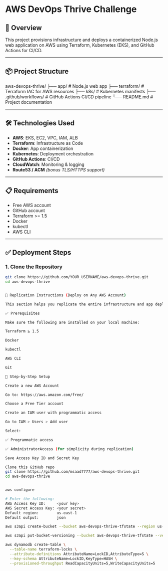 # AWS DevOps Thrive Challenge

## 🚀 Overview

This project provisions infrastructure and deploys a containerized Node.js web application on AWS using Terraform, Kubernetes (EKS), and GitHub Actions for CI/CD.

---

## 📦 Project Structure
aws-devops-thrive/
├── app/ # Node.js web app
├── terraform/ # Terraform IAC for AWS resources
├── k8s/ # Kubernetes manifests
├── .github/workflows/ # GitHub Actions CI/CD pipeline
└── README.md # Project documentation


---

## 🛠️ Technologies Used

- **AWS**: EKS, EC2, VPC, IAM, ALB
- **Terraform**: Infrastructure as Code
- **Docker**: App containerization
- **Kubernetes**: Deployment orchestration
- **GitHub Actions**: CI/CD
- **CloudWatch**: Monitoring & logging
- **Route53 / ACM** _(bonus TLS/HTTPS support)_

---

## 📋 Requirements

- Free AWS account
- GitHub account
- Terraform >= 1.5
- Docker
- kubectl
- AWS CLI

---

## ✅ Deployment Steps

### 1. Clone the Repository

```bash
git clone https://github.com/YOUR_USERNAME/aws-devops-thrive.git
cd aws-devops-thrive


🔁 Replication Instructions (Deploy on Any AWS Account)

This section helps you replicate the entire infrastructure and app deployment using a brand new AWS account with minimal billing.

✅ Prerequisites

Make sure the following are installed on your local machine:

Terraform ≥ 1.5

Docker

kubectl

AWS CLI

Git

🚀 Step-by-Step Setup

Create a new AWS Account

Go to: https://aws.amazon.com/free/

Choose a Free Tier account

Create an IAM user with programmatic access

Go to IAM > Users > Add user

Select:

✅ Programmatic access

✅ AdministratorAccess (for simplicity during replication)

Save Access Key ID and Secret Key

Clone this GitHub repo
git clone https://github.com/msaad7777/aws-devops-thrive.git
cd aws-devops-thrive


aws configure

# Enter the following:
AWS Access Key ID:     <your key>
AWS Secret Access Key: <your secret>
Default region:        us-east-1
Default output:        json

aws s3api create-bucket --bucket aws-devops-thrive-tfstate --region us-east-1

aws s3api put-bucket-versioning --bucket aws-devops-thrive-tfstate --versioning-configuration Status=Enabled

aws dynamodb create-table \
  --table-name terraform-locks \
  --attribute-definitions AttributeName=LockID,AttributeType=S \
  --key-schema AttributeName=LockID,KeyType=HASH \
  --provisioned-throughput ReadCapacityUnits=5,WriteCapacityUnits=5

